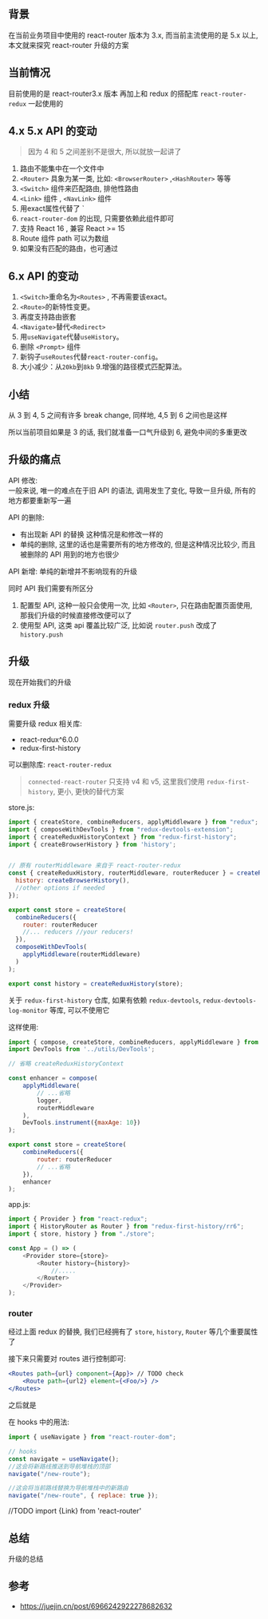 ## 背景
在当前业务项目中使用的 react-router 版本为 3.x, 而当前主流使用的是 5.x 以上, 
本文就来探究 react-router 升级的方案

## 当前情况

目前使用的是 react-router3.x 版本 再加上和 redux 的搭配库 `react-router-redux` 一起使用的


## 4.x 5.x API 的变动

> 因为 4 和 5 之间差别不是很大, 所以就放一起讲了

1. 路由不能集中在一个文件中
2. `<Router>` 具象为某一类, 比如: `<BrowserRouter>` ,`<HashRouter>` 等等
3. `<Switch>` 组件来匹配路由, 排他性路由
4. `<Link>` 组件 , `<NavLink>` 组件
5. 用exact属性代替了 <IndexRoute>`
6. `react-router-dom` 的出现, 只需要依赖此组件即可
7. 支持 React 16 , 兼容 React >= 15
8. Route 组件 path 可以为数组
9. 如果没有匹配的路由，也可通过 <Redirect>

## 6.x API 的变动

1. `<Switch>`重命名为`<Routes>` , 不再需要该exact。
2. `<Route>`的新特性变更。
3. 再度支持路由嵌套
4. `<Navigate>`替代`<Redirect>`
5. 用`useNavigate`代替`useHistory`。
6. 删除 `<Prompt>` 组件
7. 新钩子`useRoutes`代替`react-router-config`。
8. 大小减少：从`20kb`到`8kb`
9.增强的路径模式匹配算法。

## 小结

从 3 到 4, 5 之间有许多 break change, 同样地, 4,5 到 6 之间也是这样

所以当前项目如果是 3 的话, 我们就准备一口气升级到 6, 避免中间的多重更改


## 升级的痛点

API 修改:  
一般来说, 唯一的难点在于旧 API 的语法, 调用发生了变化, 导致一旦升级, 所有的地方都要重新写一遍

API 的删除:
- 有出现新 API 的替换 这种情况是和修改一样的
- 单纯的删除, 这里的话也是需要所有的地方修改的, 但是这种情况比较少, 而且被删除的 API 用到的地方也很少

API 新增:
单纯的新增并不影响现有的升级

同时 API 我们需要有所区分
1. 配置型 API, 这种一般只会使用一次, 比如 `<Router>`, 只在路由配置页面使用, 那我们升级的时候直接修改便可以了
2. 使用型 API, 这类 api 覆盖比较广泛, 比如说 `router.push` 改成了 `history.push`

## 升级

现在开始我们的升级

### redux 升级

需要升级 redux 相关库:
- react-redux^6.0.0
- redux-first-history

可以删除库: `react-router-redux`

> `connected-react-router` 只支持 v4 和 v5,  这里我们使用 `redux-first-history`, 更小, 更快的替代方案

store.js:
```js
import { createStore, combineReducers, applyMiddleware } from "redux";
import { composeWithDevTools } from "redux-devtools-extension";
import { createReduxHistoryContext } from "redux-first-history";
import { createBrowserHistory } from 'history';


// 原有 routerMiddleware 来自于 react-router-redux
const { createReduxHistory, routerMiddleware, routerReducer } = createReduxHistoryContext({ 
  history: createBrowserHistory(),
  //other options if needed 
});

export const store = createStore(
  combineReducers({
    router: routerReducer
    //... reducers //your reducers!
  }),
  composeWithDevTools(
    applyMiddleware(routerMiddleware)
  )
);

export const history = createReduxHistory(store);
```

关于 `redux-first-history` 仓库, 如果有依赖 `redux-devtools`, `redux-devtools-log-monitor` 等库, 可以不使用它

这样使用:

```js
import { compose, createStore, combineReducers, applyMiddleware } from 'redux';
import DevTools from '../utils/DevTools';

// 省略 createReduxHistoryContext

const enhancer = compose(
    applyMiddleware(
        // ...省略
        logger,
        routerMiddleware
    ),
    DevTools.instrument({maxAge: 10})
);

export const store = createStore(
    combineReducers({
        router: routerReducer
        // ...省略
    }),
    enhancer
);

```

app.js:

```js
import { Provider } from "react-redux";
import { HistoryRouter as Router } from "redux-first-history/rr6";
import { store, history } from "./store";

const App = () => (
    <Provider store={store}>
        <Router history={history}>
            //.....
        </Router>
    </Provider>
);
```

### router

经过上面 redux 的替换, 我们已经拥有了 `store`, `history`, `Router` 等几个重要属性了

接下来只需要对 routes 进行控制即可:

```jsx
<Routes path={url} component={App}> // TODO check
    <Route path={url2} element={<Foo/>} />
</Routes>
```


之后就是


在 hooks 中的用法:

```js
import { useNavigate } from "react-router-dom";

// hooks 
const navigate = useNavigate();
//这会将新路线推送到导航堆栈的顶部
navigate("/new-route");

//这会将当前路线替换为导航堆栈中的新路由
navigate("/new-route", { replace: true });
```

//TODO  import {Link} from 'react-router' 

## 总结
升级的总结

## 参考
- https://juejin.cn/post/6966242922278682632
